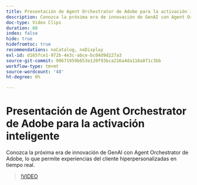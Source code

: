 ```yaml
---
title: Presentación de Agent Orchestrator de Adobe para la activación inteligente
description: Conozca la próxima era de innovación de GenAI con Agent Orchestrator de Adobe, lo que permite experiencias del cliente hiperpersonalizadas en tiempo real.
doc-type: Video Clips
duration: 68
index: false
hide: true
hidefromtoc: true
recommendations: noCatalog, noDisplay
exl-id: d165fce1-972b-4e3c-abce-bc04d9d227a3
source-git-commit: 90671959b653e120f93bca216a4da116a8f1c3bb
workflow-type: tm+mt
source-wordcount: '48'
ht-degree: 0%

---
```


# Presentación de Agent Orchestrator de Adobe para la activación inteligente

Conozca la próxima era de innovación de GenAI con Agent Orchestrator de Adobe, lo que permite experiencias del cliente hiperpersonalizadas en tiempo real.

<!-- 62_S653_3442539_67_introducing-adobes-agent-orchestrator-for-intelligent-activation -->
>[!VIDEO](https://video.tv.adobe.com/v/3458205/?learn=on&enablevpops=true)
